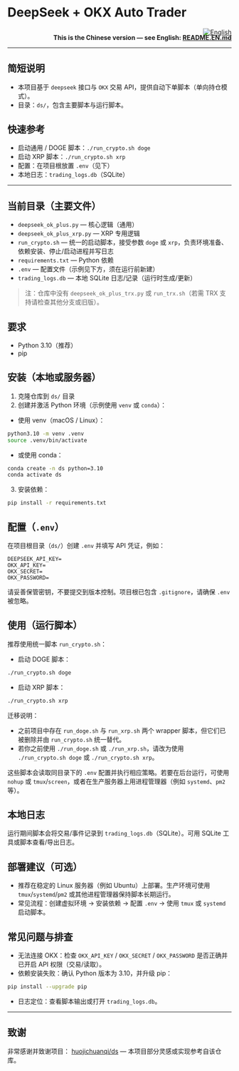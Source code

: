 <h1 id="chinese">DeepSeek + OKX Auto Trader</h1>

<p style="text-align:right">
  <a href="./README.EN.md"><img alt="English" src="https://img.shields.io/badge/English-EN-6c757d.svg?style=flat-square"></a>
</p>

<!-- English note: make the bilingual link more prominent -->
<p style="text-align:right; margin-top:-1.2rem;">
  <strong>This is the Chinese version — see English: <a href="./README.EN.md">README.EN.md</a></strong>
</p>

---

## 简短说明
- 本项目基于 `deepseek` 接口与 `OKX` 交易 API，提供自动下单脚本（单向持仓模式）。
- 目录：`ds/`，包含主要脚本与运行脚本。

## 快速参考
- 启动通用 / DOGE 脚本：`./run_crypto.sh doge`
- 启动 XRP 脚本：`./run_crypto.sh xrp`
- 配置：在项目根放置 `.env`（见下）
- 本地日志：`trading_logs.db`（SQLite）

---

## 当前目录（主要文件）
- `deepseek_ok_plus.py` — 核心逻辑（通用）
- `deepseek_ok_plus_xrp.py` — XRP 专用逻辑
- `run_crypto.sh` — 统一的启动脚本，接受参数 `doge` 或 `xrp`，负责环境准备、依赖安装、停止/启动进程并写日志
- `requirements.txt` — Python 依赖
- `.env` — 配置文件（示例见下方，须在运行前新建）
- `trading_logs.db` — 本地 SQLite 日志/记录（运行时生成/更新）

> 注：仓库中没有 `deepseek_ok_plus_trx.py` 或 `run_trx.sh`（若需 TRX 支持请检查其他分支或旧版）。

## 要求
- Python 3.10（推荐）
- pip

## 安装（本地或服务器）
1. 克隆仓库到 `ds/` 目录
2. 创建并激活 Python 环境（示例使用 `venv` 或 `conda`）：

- 使用 venv（macOS / Linux）：

```bash
python3.10 -m venv .venv
source .venv/bin/activate
```

- 或使用 conda：

```bash
conda create -n ds python=3.10
conda activate ds
```

3. 安装依赖：

```bash
pip install -r requirements.txt
```

## 配置（`.env`）
在项目根目录（`ds/`）创建 `.env` 并填写 API 凭证，例如：

```
DEEPSEEK_API_KEY=
OKX_API_KEY=
OKX_SECRET=
OKX_PASSWORD=
```

请妥善保管密钥，不要提交到版本控制。项目根已包含 `.gitignore`，请确保 `.env` 被忽略。

## 使用（运行脚本）
推荐使用统一脚本 `run_crypto.sh`：

- 启动 DOGE 脚本：

```bash
./run_crypto.sh doge
```

- 启动 XRP 脚本：

```bash
./run_crypto.sh xrp
```

迁移说明：
- 之前项目中存在 `run_doge.sh` 与 `run_xrp.sh` 两个 wrapper 脚本，但它们已被删除并由 `run_crypto.sh` 统一替代。
- 若你之前使用 `./run_doge.sh` 或 `./run_xrp.sh`，请改为使用 `./run_crypto.sh doge` 或 `./run_crypto.sh xrp`。

这些脚本会读取同目录下的 `.env` 配置并执行相应策略。若要在后台运行，可使用 `nohup` 或 `tmux`/`screen`，或者在生产服务器上用进程管理器（例如 `systemd`、`pm2` 等）。

## 本地日志
运行期间脚本会将交易/事件记录到 `trading_logs.db`（SQLite）。可用 SQLite 工具或脚本查看/导出日志。

## 部署建议（可选）
- 推荐在稳定的 Linux 服务器（例如 Ubuntu）上部署。生产环境可使用 `tmux`/`systemd`/`pm2` 或其他进程管理器保持脚本长期运行。
- 常见流程：创建虚拟环境 → 安装依赖 → 配置 `.env` → 使用 `tmux` 或 `systemd` 启动脚本。

## 常见问题与排查
- 无法连接 OKX：检查 `OKX_API_KEY` / `OKX_SECRET` / `OKX_PASSWORD` 是否正确并已开启 API 权限（交易/读取）。
- 依赖安装失败：确认 Python 版本为 3.10，并升级 pip：

```bash
pip install --upgrade pip
```

- 日志定位：查看脚本输出或打开 `trading_logs.db`。

---

<!-- English content moved to README.EN.md -->

## 致谢
非常感谢并致谢项目： [huojichuanqi/ds](https://github.com/huojichuanqi/ds) — 本项目部分灵感或实现参考自该仓库。

